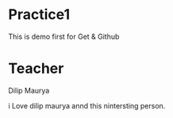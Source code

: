 # Practice1
This is demo first for Get &amp; Github

# Teacher
Dilip Maurya


i Love dilip maurya
annd this nintersting person.